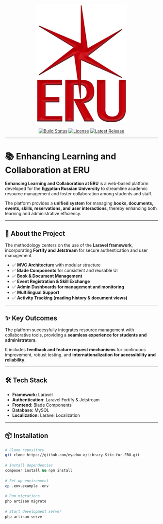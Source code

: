 <p align="center">
  <a href="https://en.wikipedia.org/wiki/Egyptian_Russian_University" target="_blank">
    <img src="Egyptian_Russian_University_logo.png" width="300" alt="ERU Logo">
  </a>
</p>

<p align="center">
  <a href="https://github.com/eyadoo-o/Library-Site-for-ERU/actions"><img src="https://github.com/laravel/framework/workflows/tests/badge.svg" alt="Build Status"></a>
  <a href="#"><img src="https://img.shields.io/github/license/eyadoo-o/Library-Site-for-ERU" alt="License"></a>
  <a href="#"><img src="https://img.shields.io/github/v/release/eyadoo-o/Library-Site-for-ERU" alt="Latest Release"></a>
</p>

---

# 📚 Enhancing Learning and Collaboration at ERU

**Enhancing Learning and Collaboration at ERU** is a web-based platform developed for the **Egyptian Russian University** to streamline academic resource management and foster collaboration among students and staff.

The platform provides a **unified system** for managing **books, documents, events, skills, reservations, and user interactions**, thereby enhancing both learning and administrative efficiency.

---

## 🚀 About the Project

The methodology centers on the use of the **Laravel framework**, incorporating **Fortify and Jetstream** for secure authentication and user management.

- ✅ **MVC Architecture** with modular structure  
- ✅ **Blade Components** for consistent and reusable UI  
- ✅ **Book & Document Management**  
- ✅ **Event Registration & Skill Exchange**  
- ✅ **Admin Dashboards for management and monitoring**  
- ✅ **Multilingual Support**  
- ✅ **Activity Tracking (reading history & document views)**  

---

## ✨ Key Outcomes

The platform successfully integrates resource management with collaborative tools, providing a **seamless experience for students and administrators**.  

It includes **feedback and feature request mechanisms** for continuous improvement, robust testing, and **internationalization for accessibility and reliability**.

---

## 🛠️ Tech Stack

- **Framework:** Laravel  
- **Authentication:** Laravel Fortify & Jetstream  
- **Frontend:** Blade Components  
- **Database:** MySQL  
- **Localization:** Laravel Localization  

---

## 📦 Installation

```bash
# Clone repository
git clone https://github.com/eyadoo-o/Library-Site-for-ERU.git

# Install dependencies
composer install && npm install

# Set up environment
cp .env.example .env

# Run migrations
php artisan migrate

# Start development server
php artisan serve
